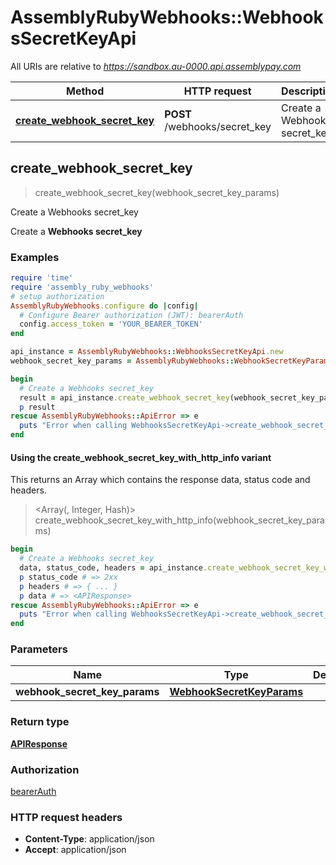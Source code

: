# AssemblyRubyWebhooks::WebhooksSecretKeyApi

All URIs are relative to *https://sandbox.au-0000.api.assemblypay.com*

| Method | HTTP request | Description |
| ------ | ------------ | ----------- |
| [**create_webhook_secret_key**](WebhooksSecretKeyApi.md#create_webhook_secret_key) | **POST** /webhooks/secret_key | Create a Webhooks secret_key |


## create_webhook_secret_key

> <APIResponse> create_webhook_secret_key(webhook_secret_key_params)

Create a Webhooks secret_key

Create a **Webhooks secret_key**

### Examples

```ruby
require 'time'
require 'assembly_ruby_webhooks'
# setup authorization
AssemblyRubyWebhooks.configure do |config|
  # Configure Bearer authorization (JWT): bearerAuth
  config.access_token = 'YOUR_BEARER_TOKEN'
end

api_instance = AssemblyRubyWebhooks::WebhooksSecretKeyApi.new
webhook_secret_key_params = AssemblyRubyWebhooks::WebhookSecretKeyParams.new # WebhookSecretKeyParams | 

begin
  # Create a Webhooks secret_key
  result = api_instance.create_webhook_secret_key(webhook_secret_key_params)
  p result
rescue AssemblyRubyWebhooks::ApiError => e
  puts "Error when calling WebhooksSecretKeyApi->create_webhook_secret_key: #{e}"
end
```

#### Using the create_webhook_secret_key_with_http_info variant

This returns an Array which contains the response data, status code and headers.

> <Array(<APIResponse>, Integer, Hash)> create_webhook_secret_key_with_http_info(webhook_secret_key_params)

```ruby
begin
  # Create a Webhooks secret_key
  data, status_code, headers = api_instance.create_webhook_secret_key_with_http_info(webhook_secret_key_params)
  p status_code # => 2xx
  p headers # => { ... }
  p data # => <APIResponse>
rescue AssemblyRubyWebhooks::ApiError => e
  puts "Error when calling WebhooksSecretKeyApi->create_webhook_secret_key_with_http_info: #{e}"
end
```

### Parameters

| Name | Type | Description | Notes |
| ---- | ---- | ----------- | ----- |
| **webhook_secret_key_params** | [**WebhookSecretKeyParams**](WebhookSecretKeyParams.md) |  |  |

### Return type

[**APIResponse**](APIResponse.md)

### Authorization

[bearerAuth](../README.md#bearerAuth)

### HTTP request headers

- **Content-Type**: application/json
- **Accept**: application/json

